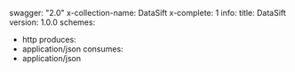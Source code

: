 swagger: "2.0"
x-collection-name: DataSift
x-complete: 1
info:
  title: DataSift
  version: 1.0.0
schemes:
- http
produces:
- application/json
consumes:
- application/json